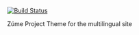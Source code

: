 [![Build Status](https://travis-ci.org/ChasmSolutions/zume-project-multilingual.svg?branch=master)](https://travis-ci.org/ChasmSolutions/zume-project-multilingual)

Zúme Project Theme for the multilingual site
